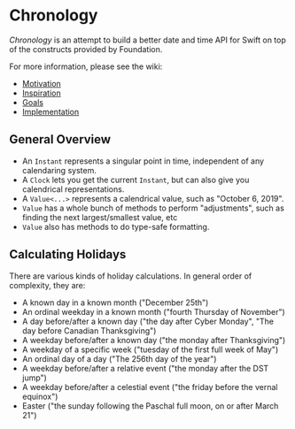 # Chronology

*Chronology* is an attempt to build a better date and time API for Swift on top of the constructs provided by Foundation.

For more information, please see the wiki:

- [Motivation](https://github.com/davedelong/chronology/wiki/Foundation's-API)
- [Inspiration](https://github.com/davedelong/chronology/wiki/Inspiration)
- [Goals](https://github.com/davedelong/chronology/wiki/Goals)
- [Implementation](https://github.com/davedelong/chronology/wiki/Implementation)

## General Overview

- An `Instant` represents a singular point in time, independent of any calendaring system.
- A `Clock` lets you get the current `Instant`, but can also give you calendrical representations.
- A `Value<...>` represents a calendrical value, such as "October 6, 2019".
- `Value` has a whole bunch of methods to perform "adjustments", such as finding the next largest/smallest value, etc
- `Value` also has methods to do type-safe formatting.

## Calculating Holidays

There are various kinds of holiday calculations. In general order of complexity, they are:

- A known day in a known month ("December 25th")
- An ordinal weekday in a known month ("fourth Thursday of November")
- A day before/after a known day ("the day after Cyber Monday", "The day before Canadian Thanksgiving")
- A weekday before/after a known day ("the monday after Thanksgiving")
- A weekday of a specific week ("tuesday of the first full week of May")
- An ordinal day of a day ("The 256th day of the year")
- A weekday before/after a relative event ("the monday after the DST jump")
- A weekday before/after a celestial event ("the friday before the vernal equinox")
- Easter ("the sunday following the Paschal full moon, on or after March 21")
